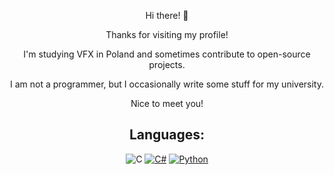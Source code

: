 <div align="center">
  <p>Hi there! 👋</p>
  <p>Thanks for visiting my profile!</p>
  <p>I'm studying VFX in Poland and sometimes contribute to open-source projects.</p>
  <p>I am not a programmer, but I occasionally write some stuff for my university.</p>
  <p>Nice to meet you!</p>
<div align="center">

## Languages:
![C](https://img.shields.io/badge/C-00599C?logo=c&logoColor=white) [![C#](https://custom-icon-badges.demolab.com/badge/C%23-%23239120.svg?logo=cshrp&logoColor=white)](#) [![Python](https://img.shields.io/badge/Python-3776AB?logo=python&logoColor=fff)](#)

</div>
